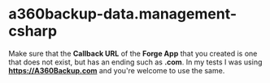 # a360backup-data.management-csharp

Make sure that the **Callback URL** of the **Forge App** that you created is one that does not exist, but has an ending such as **.com**. 
In my tests I was using **https://A360Backup.com** and you're welcome to use the same. 
